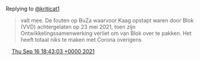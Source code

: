 Replying to [@kriticat1](https://twitter.com/kriticat1/status/1438571603785396226)

> valt mee\. De fouten op BuZa waarvoor Kaag opstapt waren door Blok \(VVD\) achtergelaten op 23 mei 2021, toen zijn Ontwikkelingssamenwerking verliet om van Blok over te pakken\. Het heeft totaal niks te maken met Corona overigens

<img src="../../media/tweet.ico" width="12" /> [Thu Sep 16 18:43:03 +0000 2021](https://twitter.com/DromerDenker/status/1438574168853958656)